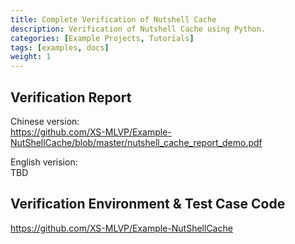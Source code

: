 ```yaml
---
title: Complete Verification of Nutshell Cache
description: Verification of Nutshell Cache using Python.
categories: [Example Projects, Tutorials]
tags: [examples, docs]
weight: 1
---
```


## Verification Report
Chinese version:  
<https://github.com/XS-MLVP/Example-NutShellCache/blob/master/nutshell_cache_report_demo.pdf>

English verision:  
TBD

## Verification Environment & Test Case Code

<https://github.com/XS-MLVP/Example-NutShellCache>

